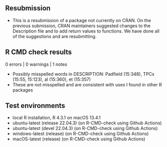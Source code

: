 ## Resubmission

- This is a resubmission of a package not currently on CRAN. On the previous submission, CRAN maintainers suggested changes to the Description file and to add return values to functions. We have done all of the suggestions and are resubmitting.

## R CMD check results

0 errors | 0 warnings | 1 notes

- Possibly misspelled words in DESCRIPTION: Padfield (15:348), TPCs (15:55, 15:123), al (15:360), et (15:357)
- These are not misspelled and are consistent with uses I found in other R packages

## Test environments

* local R installation, R 4.3.1 on macOS 13.4.1
* ubuntu-latest (release 22.04.3) (on R-CMD-check using Github Actions)
* ubuntu-latest (devel 22.04.3) (on R-CMD-check using Github Actions)
* windows-latest (release) (on R-CMD-check using Github Actions)
* macOS-latest (release) (on R-CMD-check using Github Actions)


